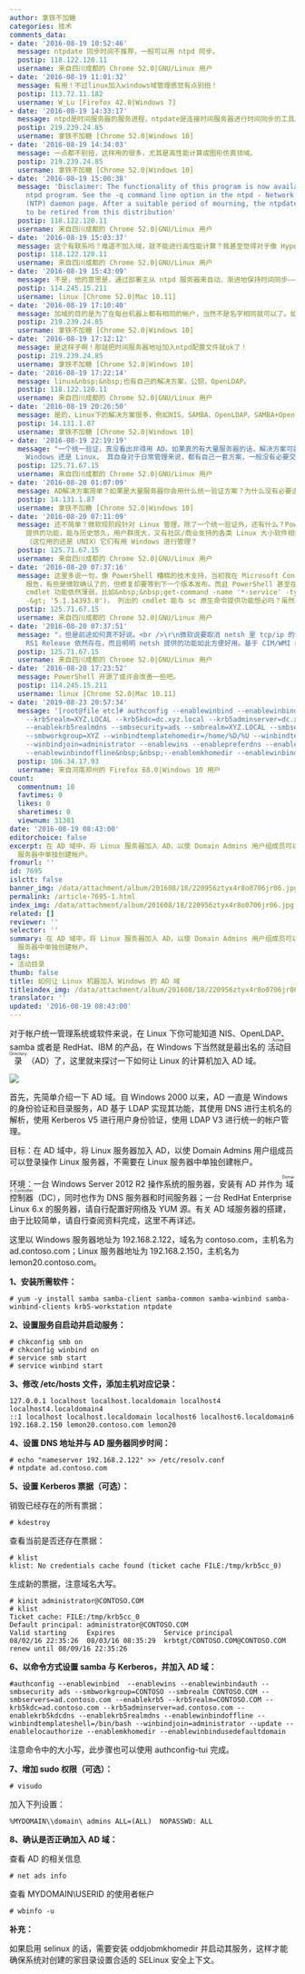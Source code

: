 ```yaml
---
author: 拿铁不加糖
categories: 技术
comments_data:
- date: '2016-08-19 10:52:46'
  message: ntpdate 同步时间不推荐，一般可以用 ntpd 同步。
  postip: 118.122.120.11
  username: 来自四川成都的 Chrome 52.0|GNU/Linux 用户
- date: '2016-08-19 11:01:32'
  message: 有用！不过linux加入windows域管理感觉有点别扭！
  postip: 113.72.11.182
  username: W_Lu [Firefox 42.0|Windows 7]
- date: '2016-08-19 14:33:17'
  message: ntpd是时间服务器的服务进程，ntpdate是连接时间服务器进行时间同步的工具。
  postip: 219.239.24.85
  username: 拿铁不加糖 [Chrome 52.0|Windows 10]
- date: '2016-08-19 14:34:03'
  message: 一点都不别扭，这样用的很多，尤其是高性能计算或图形仿真领域。
  postip: 219.239.24.85
  username: 拿铁不加糖 [Chrome 52.0|Windows 10]
- date: '2016-08-19 15:00:38'
  message: 'Disclaimer: The functionality of this program is now available in the
    ntpd program. See the -q command line option in the ntpd - Network Time Protocol
    (NTP) daemon page. After a suitable period of mourning, the ntpdate program is
    to be retired from this distribution'
  postip: 118.122.120.11
  username: 来自四川成都的 Chrome 52.0|GNU/Linux 用户
- date: '2016-08-19 15:03:37'
  message: 这个有联系吗？难道不加入域，就不能进行高性能计算？我甚至觉得对于像 Hyper-V 群集或者其他需要统一管理的 Windows 主机来说，有条件的话，单独加入到一个专门的域中，与公司域独立开，以免错误的配置，导致业务停滞。
  postip: 118.122.120.11
  username: 来自四川成都的 Chrome 52.0|GNU/Linux 用户
- date: '2016-08-19 15:43:09'
  message: 不是，他的意思是，通过部署主从 ntpd 服务器来自动、渐进地保持时间同步——这比用ntpdate 定时执行要好，会避免时间跳跃。
  postip: 114.245.15.211
  username: linux [Chrome 52.0|Mac 10.11]
- date: '2016-08-19 17:10:40'
  message: 加域的目的是为了在每台机器上都有相同的帐户，当然不是名字相同就可以了。如果你是10台以内的机器集群但是你超过这个数量的机器，你手动去维护每台机器的帐户和密码，你就知道有多麻烦了！
  postip: 219.239.24.85
  username: 拿铁不加糖 [Chrome 52.0|Windows 10]
- date: '2016-08-19 17:12:12'
  message: 是这样子啊！那就把时间服务器地址加入ntpd配置文件就ok了！
  postip: 219.239.24.85
  username: 拿铁不加糖 [Chrome 52.0|Windows 10]
- date: '2016-08-19 17:22:14'
  message: linux&nbsp;&nbsp;也有自己的解决方案，公钥，OpenLDAP。
  postip: 118.122.120.11
  username: 来自四川成都的 Chrome 52.0|GNU/Linux 用户
- date: '2016-08-19 20:26:50'
  message: 是的，Linux下的解决方案很多，例如NIS、SAMBA、OpenLDAP、SAMBA+OpenLDAP等的，如果是网络环境中有大量的Windows和Linux服务器，使用AD域是最合适的，因为方便简单强大。
  postip: 14.131.1.87
  username: 拿铁不加糖 [Chrome 52.0|Windows 10]
- date: '2016-08-19 22:19:19'
  message: "一个统一验证，真没看出非得用 AD。如果真的有大量服务器的话，解决方案可就不是这么简单。<br />\r\n<br />\r\n最后无论对于
    Windows 还是 Linux， 其自身对于日常管理来说，都有自己一套方案，一般没有必要交叉进行管理。"
  postip: 125.71.67.15
  username: 来自四川成都的 Chrome 52.0|GNU/Linux 用户
- date: '2016-08-20 01:07:09'
  message: AD解决方案简单？如果是大量服务器你会用什么统一验证方案？为什么没有必要进行交叉管理？
  postip: 14.131.1.87
  username: 拿铁不加糖 [Chrome 52.0|Windows 10]
- date: '2016-08-20 07:11:09'
  message: 还不简单？微软现阶段针对 Linux 管理，除了一个统一验证外，还有什么？PowerShell（我知道它已经开源了） 基于 CIM 的 cmdlet
    提供的功能，能与历史悠久，用户群庞大，又有社区/商业支持的各类 Linux 大小软件相抗衡？大量的 Linux 主机管理完全可以自成一体，难道 Amazon，Google，Apple
    （这位用的还是 UNIX）它们有用 Windows 进行管理？
  postip: 125.71.67.15
  username: 来自四川成都的 Chrome 52.0|GNU/Linux 用户
- date: '2016-08-20 07:37:16'
  message: 这里多说一句，像 PowerShell 糟糕的技术支持，当初我在 Microsoft Connect 看到关于 PowerShell 的 bug
    报告，有些是微软确认了的，但修复却要等到下一个版本发布。而且 PowerShell 甚至在 TechNet 中文（我说的是面向中国内地的，不是页面语言本地化）技术论坛上没有一个专门的板块。当然，有也说明不了什么。还有某些与基础系统功能相关的
    cmdlet 功能依然薄弱，比如&nbsp;&nbsp;get-command -name '*-service' -type cmdlet (版本 $host.version.tostring()
    -&gt; '5.1.14393.0')， 列出的 cmdlet 能与 sc 原生命令提供功能想必吗？虽然现在也开源
  postip: 125.71.67.15
  username: 来自四川成都的 Chrome 52.0|GNU/Linux 用户
- date: '2016-08-20 07:37:51'
  message: "，但是前途如何真不好说。<br />\r\n微软说要取消 netsh 里 tcp/ip 的部分，结果到 Windows 10 Client
    RS1 Release 依然存在，而且明明 netsh 提供的功能如此方便好用。基于 CIM/WMI 的 wmic 也是这样，到现在还顽强的存在着。"
  postip: 125.71.67.15
  username: 来自四川成都的 Chrome 52.0|GNU/Linux 用户
- date: '2016-08-20 17:23:52'
  message: PowerShell 开源了或许会改善一些吧。
  postip: 114.245.15.211
  username: linux [Chrome 52.0|Mac 10.11]
- date: '2019-08-23 20:57:34'
  message: '[root@file etc]# authconfig --enablewinbind --enablewinbindauth --enablekrb5
    --krb5realm=XYZ.LOCAL --krb5kdc=dc.xyz.local --krb5adminserver=dc.xyz.local --disablekrb5realmdns
    --enablekrb5realmdns --smbsecurity=ads --smbrealm=XYZ.LOCAL --smbservers=dc.xyz.local
    --smbworkgroup=XYZ --winbindtemplatehomedir=/home/%D/%U --winbindtemplateshell=/bin/false
    --winbindjoin=administrator --enablewins --enablepreferdns --enablelocauthorize
    --enablewinbindoffline&nbsp;&nbsp;--enablemkhomedir --enablewinbindusedefaultdo'
  postip: 106.34.17.93
  username: 来自河南郑州的 Firefox 68.0|Windows 10 用户
count:
  commentnum: 18
  favtimes: 0
  likes: 0
  sharetimes: 0
  viewnum: 31381
date: '2016-08-19 08:43:00'
editorchoice: false
excerpt: 在 AD 域中，将 Linux 服务器加入 AD，以使 Domain Admins 用户组成员可以登录操作 Linux 服务器，不需要在 Linux
  服务器中单独创建帐户。
fromurl: ''
id: 7695
islctt: false
banner_img: /data/attachment/album/201608/18/220956ztyx4r8o0706jr06.jpg
permalink: /article-7695-1.html
index_img: /data/attachment/album/201608/18/220956ztyx4r8o0706jr06.jpg
related: []
reviewer: ''
selector: ''
summary: 在 AD 域中，将 Linux 服务器加入 AD，以使 Domain Admins 用户组成员可以登录操作 Linux 服务器，不需要在 Linux
  服务器中单独创建帐户。
tags:
- 活动目录
thumb: false
title: 如何让 Linux 机器加入 Windows 的 AD 域
titleindex_img: /data/attachment/album/201608/18/220956ztyx4r8o0706jr06.jpg
translator: ''
updated: '2016-08-19 08:43:00'
---
```


对于帐户统一管理系统或软件来说，在 Linux 下你可能知道 NIS、OpenLDAP、samba 或者是 RedHat、IBM 的产品，在 Windows 下当然就是最出名的<ruby> 活动目录 <rp>  （ </rp> <rt>  Active Directory </rt> <rp>  ） </rp></ruby>（AD）了，这里就来探讨一下如何让 Linux 的计算机加入 AD 域。


![](/data/attachment/album/201608/18/220956ztyx4r8o0706jr06.jpg)


首先，先简单介绍一下 AD 域。自 Windows 2000 以来，AD 一直是 Windows 的身份验证和目录服务，AD 基于 LDAP 实现其功能，其使用 DNS 进行主机名的解析，使用 Kerberos V5 进行用户身份验证，使用 LDAP V3 进行统一的帐户管理。


目标：在 AD 域中，将 Linux 服务器加入 AD，以使 Domain Admins 用户组成员可以登录操作 Linux 服务器，不需要在 Linux 服务器中单独创建帐户。


环境：一台 Windows Server 2012 R2 操作系统的服务器，安装有 AD 并作为<ruby> 域控制器 <rp>  （ </rp> <rt>  Domain Controller </rt> <rp>  ） </rp></ruby>（DC），同时也作为 DNS 服务器和时间服务器；一台 RedHat Enterprise Linux 6.x 的服务器，请自行配置好网络及 YUM 源。有关 AD 域服务器的搭建，由于比较简单，请自行查阅资料完成，这里不再详述。


这里以 Windows 服务器地址为 192.168.2.122，域名为 contoso.com，主机名为 ad.contoso.com；Linux 服务器地址为 192.168.2.150，主机名为 lemon20.contoso.com。


**1、安装所需软件：**



```
# yum -y install samba samba-client samba-common samba-winbind samba-winbind-clients krb5-workstation ntpdate
```

**2、设置服务自启动并启动服务：**



```
# chkconfig smb on
# chkconfig winbind on
# service smb start
# service winbind start
```

**3、修改 /etc/hosts 文件，添加主机对应记录：**



```
127.0.0.1 localhost localhost.localdomain localhost4 localhost4.localdomain4
::1 localhost localhost.localdomain localhost6 localhost6.localdomain6
192.168.2.150 lemon20.contoso.com lemon20
```

**4、设置 DNS 地址并与 AD 服务器同步时间：**



```
# echo "nameserver 192.168.2.122" >> /etc/resolv.conf
# ntpdate ad.contoso.com
```

**5、设置 Kerberos 票据（可选）：**


销毁已经存在的所有票据：



```
# kdestroy
```

查看当前是否还存在票据：



```
# klist                           
klist: No credentials cache found (ticket cache FILE:/tmp/krb5cc_0)  

```

生成新的票据，注意域名大写。



```
# kinit administrator@CONTOSO.COM
# klist
Ticket cache: FILE:/tmp/krb5cc_0
Default principal: administrator@CONTOSO.COM
Valid starting     Expires            Service principal
08/02/16 22:35:26  08/03/16 08:35:29  krbtgt/CONTOSO.COM@CONTOSO.COM
renew until 08/09/16 22:35:26
```

**6、以命令方式设置 samba 与 Kerberos，并加入 AD 域：**



```
#authconfig --enablewinbind  --enablewins --enablewinbindauth --smbsecurity ads --smbworkgroup=CONTOSO --smbrealm CONTOSO.COM --smbservers=ad.contoso.com --enablekrb5 --krb5realm=CONTOSO.COM --krb5kdc=ad.contoso.com --krb5adminserver=ad.contoso.com --enablekrb5kdcdns --enablekrb5realmdns --enablewinbindoffline --winbindtemplateshell=/bin/bash --winbindjoin=administrator --update --enablelocauthorize --enablemkhomedir --enablewinbindusedefaultdomain
```

注意命令中的大小写，此步骤也可以使用 authconfig-tui 完成。


**7、增加 sudo 权限（可选）：**



```
# visudo
```

加入下列设置：



```
%MYDOMAIN\\domain\ admins ALL=(ALL)  NOPASSWD: ALL
```

**8、确认是否正确加入 AD 域：**


查看 AD 的相关信息



```
# net ads info  

```

查看 MYDOMAIN\USERID 的使用者帐户



```
# wbinfo -u 
```

**补充：**


如果启用 selinux 的话，需要安装 oddjobmkhomedir 并启动其服务，这样才能确保系统对创建的家目录设置合适的 SELinux 安全上下文。